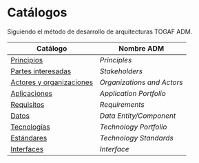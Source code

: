 # Catálogos

Siguiendo el método de desarrollo de arquitecturas TOGAF ADM.

| Catálogo                                               | Nombre ADM                 |
| ------------------------------------------------------ | -------------------------- |
| [Principios](./principios)                             | _Principles_               |
| [Partes interesadas](./partes-interesadas)             | _Stakeholders_             |
| [Actores y organizaciones](./actores-y-organizaciones) | _Organizations and Actors_ |
| [Aplicaciones](./aplicaciones)                         | _Application Portfolio_    |
| [Requisitos](./requisitos)                             | _Requirements_             |
| [Datos](./datos)                                       | _Data Entity/Component_    |
| [Tecnologías](./tecnologias)                           | _Technology Portfolio_     |
| [Estándares](./estandares)                             | _Technology Standards_     |
| [Interfaces](./interfaces)                             | _Interface_                |
